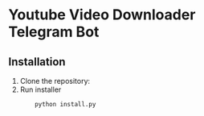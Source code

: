 # Youtube Video Downloader Telegram Bot

## Installation
1. Clone the repository:
2. Run installer
    ```bash
        python install.py
    ```